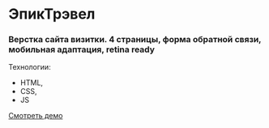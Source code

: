 # ЭпикТрэвел

### Верстка сайта визитки. 4 страницы, форма обратной связи, мобильная адаптация, retina ready

Технологии:
- HTML,
- CSS,
- JS

[Смотреть демо](https://mranderson90.github.io/epictravel/)